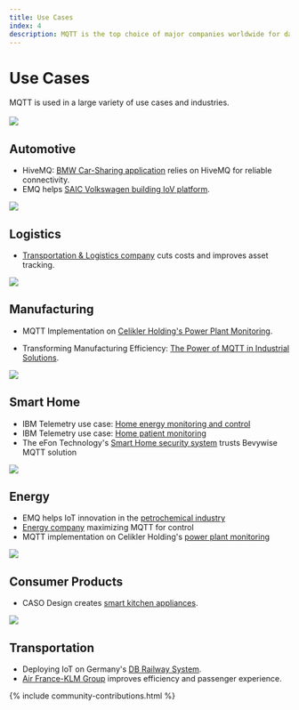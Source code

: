 ```yaml
---
title: Use Cases
index: 4
description: MQTT is the top choice of major companies worldwide for data exchange with constrained devices and server applications.
---
```


<div class="content-floating">
<h1>Use Cases</h1>
MQTT is used in a large variety of use cases and industries. 
<br/><br/>
   <section id="use-cases">
      <article class="use-case">
         <img src="{{ '/assets/img/automotive.jpg' | relative_url }}" class="use-case-img">
         <div class="use-case-description">
            <h2 id="automotive">Automotive</h2>
            <ul>
               <li>HiveMQ: <a href="https://www.hivemq.com/case-studies/bmw-mobility-services/">BMW Car-Sharing application</a> relies on HiveMQ for reliable connectivity.</li>
               <li>EMQ helps <a href="https://www.emqx.com/en/customers/saic-volkswagen">SAIC Volkswagen building IoV platform</a>.</li>
            </ul>
         </div>
      </article>
   <!-- Use Case Category -->
      <article class="use-case">
         <img src="{{ '/assets/img/logistics.jpg' | relative_url }}" class="use-case-img">
         <div class="use-case-description">
            <h2 id="logistics">Logistics</h2>
            <ul>
               <li><a href="https://www.hivemq.com/case-studies/large-transportation/">Transportation & Logistics company</a> cuts costs and improves asset tracking.</li>
            </ul>
         </div>
      </article>
   <!-- Use Case Category -->
      <article class="use-case">
         <img src="{{ '/assets/img/manufacturing.jpg' | relative_url }}" class="use-case-img">
         <div class="use-case-description">
            <h2 id="manufacturing">Manufacturing</h2>
            <ul>
               <li>MQTT Implementation on <a href="https://www.bevywise.com/blog/iot-success-stories-mqtt-broker-celikler-holding/">Celikler Holding's Power Plant Monitoring</a>.</li>
            </ul>
            <ul>
               <li>Transforming Manufacturing Efficiency: <a href="https://www.bevywise.com/mqtt-usecases/manufacturing-solutions.html">The Power of MQTT in Industrial Solutions</a>.</li>
            </ul>
         </div>
      </article>
   <!-- Use Case Category -->
      <article class="use-case">
         <img src="{{ '/assets/img/smart-home.jpg' | relative_url }}" class="use-case-img">
         <div class="use-case-description">
            <h2 id="smarthome">Smart Home</h2>
            <ul>
               <li>IBM Telemetry use case: <a href="https://www.ibm.com/support/knowledgecenter/en/SSFKSJ_8.0.0/com.ibm.mq.pro.doc/q002790_.htm">Home energy monitoring and control</a></li>
               <li>IBM Telemetry use case: <a href="https://www.ibm.com/support/knowledgecenter/en/SSFKSJ_8.0.0/com.ibm.mq.pro.doc/q002780_.htm">Home patient monitoring</a></li>
               <li>The eFon Technology's <a href="https://www.bevywise.com/blog/iot-home-security-system-mqtt-broker/">Smart Home security system</a> trusts Bevywise MQTT solution</li>
            </ul>
         </div>
      </article>
   <!-- Use Case Category -->
      <article class="use-case">
         <img src="{{ '/assets/img/oil-and-gas.jpg' | relative_url }}" class="use-case-img">
         <div class="use-case-description">
            <h2 id="oil-gas">Energy</h2>
            <ul>
               <li>EMQ helps IoT innovation in the <a href="https://www.emqx.com/en/customers/emq-helps-innovation-in-the-oil-iot">petrochemical industry</a></li>
               <li><a href="https://cirrus-link.com/wp-content/uploads/2022/05/Case-Study-Energy-Company-Maximizing-MQTT-for-Control-and-Efficient-Image-Data-Transfer-Final.pdf" target="_blank">Energy company</a> maximizing MQTT for control</li>
               <li>MQTT implementation on Celikler Holding's <a href="https://www.bevywise.com/blog/iot-success-stories-mqtt-broker-celikler-holding/">power plant monitoring</a></li>
            </ul>
         </div>
      </article>
   <!-- Use Case Category -->
      <article class="use-case">
         <img src="{{ '/assets/img/consumer-products.jpg' | relative_url }}" class="use-case-img">
         <div class="use-case-description">
            <h2 id="consumer-products">Consumer Products</h2>
            <ul>
               <li>CASO Design creates <a href="https://www.hivemq.com/case-studies/caso/">smart kitchen appliances</a>.</li>
            </ul>
         </div>
      </article>
   <!-- Use Case Category -->
      <article class="use-case">
         <img src="{{ '/assets/img/transportation.jpg' | relative_url }}" class="use-case-img">
         <div class="use-case-description">
         <h2 id="transportation">Transportation</h2>
         <ul>
            <li>Deploying IoT on Germany's <a href="https://iot.eclipse.org/community/resources/case-studies/pdf/Eclipse%20IoT%20Success%20Story%20-%20DB.pdf">DB Railway System</a>.</li>
            <li><a href="https://www.hivemq.com/case-studies/air-france-klm/">Air France-KLM Group</a> improves efficiency and passenger experience.</li>
         </ul>
      </div>
      </article>
   </section>
</div>

{% include community-contributions.html %}
